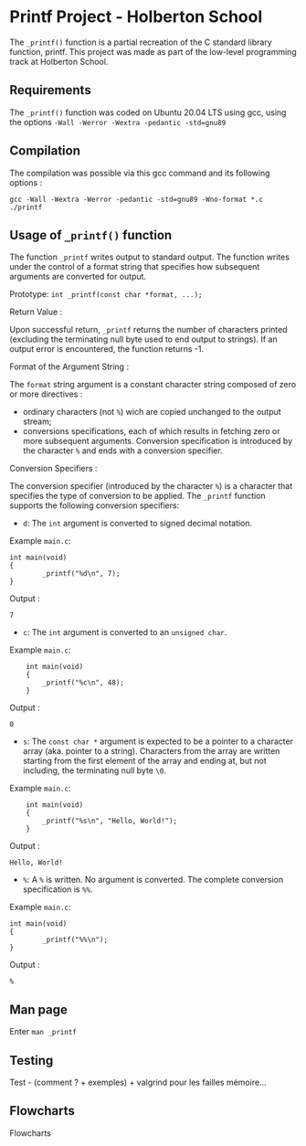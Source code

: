 
# Printf Project - Holberton School

The `_printf()` function is a partial recreation of the C standard library function, printf. This project was made as part of the low-level programming track at Holberton School.


## Requirements

The `_printf()` function was coded on Ubuntu 20.04 LTS using gcc, using the options `-Wall -Werror -Wextra -pedantic -std=gnu89`


## Compilation

The compilation was possible via this gcc command and its following options :

    gcc -Wall -Wextra -Werror -pedantic -std=gnu89 -Wno-format *.c
    ./printf



## Usage of `_printf()` function

The function `_printf` writes output to standard output. The function writes under the control of a format string that specifies how subsequent arguments are converted for output.

Prototype: `int _printf(const char *format, ...);`


Return Value :

Upon successful return, `_printf` returns the number of characters printed (excluding the terminating null byte used to end output to strings). If an output error is encountered, the function returns -1.

Format of the Argument String :

The `format` string argument is a constant character string composed of zero or more directives :
- ordinary characters (not `%`) wich are copied unchanged to the output stream;
- conversions specifications, each of which results in fetching zero or more subsequent arguments.
Conversion specification is introduced by the character `%` and ends with a conversion specifier.


Conversion Specifiers :

The conversion specifier (introduced by the character `%`) is a character that specifies the type of conversion to be applied. The `_printf` function supports the following conversion specifiers:

- `d`: The `int` argument is converted to signed decimal notation.

Example `main.c`:	

	int main(void)
	{
    		_printf("%d\n", 7);
	}

Output :

    7


- `c`: The `int` argument is converted to an `unsigned char`.

Example `main.c`:

    	int main(void)
    	{
    		_printf("%c\n", 48);
    	}

Output :

    0


- `s`: The `const char *` argument is expected to be a pointer to a character array (aka. pointer to a string). Characters from the array are written starting from the first element of the array and ending at, but not including, the terminating null byte `\0`.

Example `main.c`:

    	int main(void)
    	{
    		_printf("%s\n", "Hello, World!");
    	}

Output :

    Hello, World!

- `%`: A `%` is written. No argument is converted. The complete conversion specification is `%%`.

Example `main.c`:

	int main(void)
	{
    		_printf("%%\n");
	}

Output :

    %


## Man page

Enter `man _printf`


## Testing

Test - (comment ? + exemples) + valgrind pour les failles mémoire…


## Flowcharts

Flowcharts
